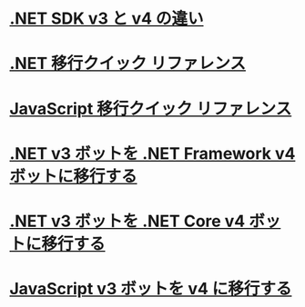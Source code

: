 <!--# [Migration overview](migratration-overview.md)-->
# [.NET SDK v3 と v4 の違い](migration-about.md)
# [.NET 移行クイック リファレンス](net-migration-quickreference.md)
# [JavaScript 移行クイック リファレンス](javascript-migration-quickreference.md)
# [.NET v3 ボットを .NET Framework v4 ボットに移行する](conversion-framework.md)
# [.NET v3 ボットを .NET Core v4 ボットに移行する](conversion-core.md)
# [JavaScript v3 ボットを v4 に移行する](conversion-javascript.md)

<!-- Current target:
_intro/overview_
    Summary of our approach to migration, including what's in this node, with links. (pending)
Differences between the v3 and v4 .NET SDK
Differences between the v3 and v4 JavaScript SDK (pending rough draft Jonathan S)
.NET migration quick reference
JavaScript migration quick reference
Migrate a .NET v3 bot to a Framework v4 bot
Migrate a .NET v3 bot to a Core v4 bot
Migrate a JavaScript v3 bot to v4

(For walkthroughs and overview: mention why you'd use each approach)
-->
